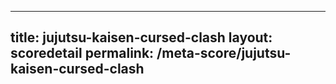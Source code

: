 ---
        
title: jujutsu-kaisen-cursed-clash
layout: scoredetail
permalink: /meta-score/jujutsu-kaisen-cursed-clash
---